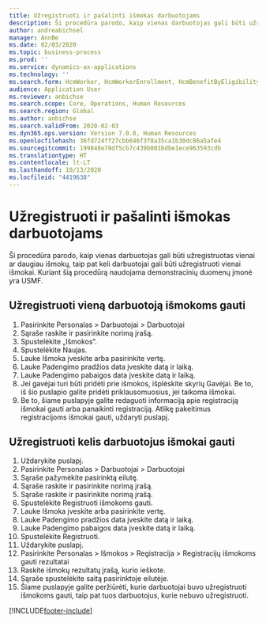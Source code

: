 ```yaml
---
title: Užregistruoti ir pašalinti išmokas darbuotojams
description: Ši procedūra parodo, kaip vienas darbuotojas gali būti užregistruotas vienai ar daugiau išmokų, taip pat keli darbuotojai gali būti užregistruoti vienai išmokai.
author: andreabichsel
manager: AnnBe
ms.date: 02/03/2020
ms.topic: business-process
ms.prod: ''
ms.service: dynamics-ax-applications
ms.technology: ''
ms.search.form: HcmWorker, HcmWorkerEnrollment, HcmBenefitByEligibilityLookup, HcmMassBenefitEnrollment, HcmBenefitLookup, HcmMassBenefitEnrollmentResults, BenefitWorkspace, HcmBenefitSummaryPart
audience: Application User
ms.reviewer: anbichse
ms.search.scope: Core, Operations, Human Resources
ms.search.region: Global
ms.author: anbichse
ms.search.validFrom: 2020-02-03
ms.dyn365.ops.version: Version 7.0.0, Human Resources
ms.openlocfilehash: 36fd724ff27cbb646f3f8a35ca1b30dc86a5afe4
ms.sourcegitcommit: 199848e78df5cb7c439b001bdbe1ece963593cdb
ms.translationtype: HT
ms.contentlocale: lt-LT
ms.lasthandoff: 10/13/2020
ms.locfileid: "4419638"
---
```

# <a name="enroll-and-remove-benefits-from-workers"></a>Užregistruoti ir pašalinti išmokas darbuotojams



Ši procedūra parodo, kaip vienas darbuotojas gali būti užregistruotas vienai ar daugiau išmokų, taip pat keli darbuotojai gali būti užregistruoti vienai išmokai. Kuriant šią procedūrą naudojama demonstracinių duomenų įmonė yra USMF.


## <a name="enroll-a-single-worker-in-benefits"></a>Užregistruoti vieną darbuotoją išmokoms gauti
1. Pasirinkite Personalas > Darbuotojai > Darbuotojai
2. Sąraše raskite ir pasirinkite norimą įrašą.
3. Spustelėkite „Išmokos“.
4. Spustelėkite Naujas.
5. Lauke Išmoka įveskite arba pasirinkite vertę.
6. Lauke Padengimo pradžios data įveskite datą ir laiką.
7. Lauke Padengimo pabaigos data įveskite datą ir laiką.
8. Jei gavėjai turi būti pridėti prie išmokos, išplėskite skyrių Gavėjai. Be to, iš šio puslapio galite pridėti priklausomuosius, jei taikoma išmokai.
9. Be to, šiame puslapyje galite redaguoti informaciją apie registraciją išmokai gauti arba panaikinti registraciją. Atlikę pakeitimus registracijoms išmokai gauti, uždaryti puslapį.

## <a name="enroll-multiple-workers-in-a-benefit"></a>Užregistruoti kelis darbuotojus išmokai gauti
1. Uždarykite puslapį.
2. Pasirinkite Personalas > Darbuotojai > Darbuotojai
3. Sąraše pažymėkite pasirinktą eilutę.
4. Sąraše raskite ir pasirinkite norimą įrašą.
5. Sąraše raskite ir pasirinkite norimą įrašą.
6. Spustelėkite Registruoti išmokoms gauti.
7. Lauke Išmoka įveskite arba pasirinkite vertę.
8. Lauke Padengimo pradžios data įveskite datą ir laiką.
9. Lauke Padengimo pabaigos data įveskite datą ir laiką.
10. Spustelėkite Registruoti.
11. Uždarykite puslapį.
12. Pasirinkite Personalas > Išmokos > Registracija > Registracijų išmokoms gauti rezultatai
13. Raskite išmokų rezultatų įrašą, kurio ieškote.
14. Sąraše spustelėkite saitą pasirinktoje eilutėje.
15. Šiame puslapyje galite peržiūrėti, kurie darbuotojai buvo užregistruoti išmokoms gauti, taip pat tuos darbuotojus, kurie nebuvo užregistruoti.



[!INCLUDE[footer-include](../includes/footer-banner.md)]